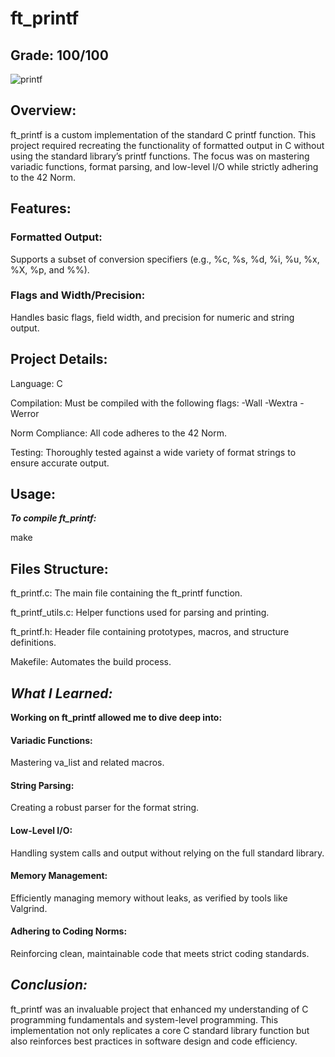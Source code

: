 # ft_printf
## Grade: 100/100
![printf](https://github.com/user-attachments/assets/929f6128-cbb1-48b9-9214-00de18a9b482)

## Overview:

ft_printf is a custom implementation of the standard C printf function. This project required recreating the functionality of formatted output in C without using the standard library’s printf functions. The focus was on mastering variadic functions, format parsing, and low-level I/O while strictly adhering to the 42 Norm.


## Features:
### Formatted Output:
Supports a subset of conversion specifiers (e.g., %c, %s, %d, %i, %u, %x, %X, %p, and %%).
### Flags and Width/Precision:
Handles basic flags, field width, and precision for numeric and string output.


## Project Details:
Language: C

Compilation: Must be compiled with the following flags: -Wall -Wextra -Werror

Norm Compliance: All code adheres to the 42 Norm.

Testing: Thoroughly tested against a wide variety of format strings to ensure accurate output.

## Usage:
***To compile ft_printf:***

make


## Files Structure:
ft_printf.c: The main file containing the ft_printf function.

ft_printf_utils.c: Helper functions used for parsing and printing.

ft_printf.h: Header file containing prototypes, macros, and structure definitions.

Makefile: Automates the build process.


## *What I Learned:*
**Working on ft_printf allowed me to dive deep into:**

#### Variadic Functions:
Mastering va_list and related macros.
#### String Parsing:
Creating a robust parser for the format string.
#### Low-Level I/O:
Handling system calls and output without relying on the full standard library.
#### Memory Management:
Efficiently managing memory without leaks, as verified by tools like Valgrind.
#### Adhering to Coding Norms:
Reinforcing clean, maintainable code that meets strict coding standards.

## *Conclusion:*
ft_printf was an invaluable project that enhanced my understanding of C programming fundamentals and system-level programming. This implementation not only replicates a core C standard library function but also reinforces best practices in software design and code efficiency.
